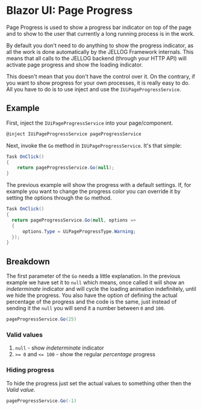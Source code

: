 # Blazor UI: Page Progress

Page Progress is used to show a progress bar indicator on top of the page and to show to the user that currently a long running process is in the work.

By default you don't need to do anything to show the progress indicator, as all the work is done automatically by the JELLOG Framework internals. This means that all calls to the JELLOG backend (through your HTTP API) will activate page progress and show the loading indicator.

This doesn't mean that you don't have the control over it. On the contrary, if you want to show progress for your own processes, it is really easy to do. All you have to do is to use inject and use the `IUiPageProgressService`.

## Example

First, inject the `IUiPageProgressService` into your page/component.

```cs
@inject IUiPageProgressService pageProgressService
```

Next, invoke the `Go` method in `IUiPageProgressService`. It's that simple:

```cs
Task OnClick()
{
    return pageProgressService.Go(null);
}
```

The previous example will show the progress with a default settings. If, for example you want to change the progress color you can override it by setting the options through the `Go` method.

```cs
Task OnClick()
{
  return pageProgressService.Go(null, options =>
  {
      options.Type = UiPageProgressType.Warning;
  });
}
```

## Breakdown

The first parameter of the `Go` needs a little explanation. In the previous example we have set it to `null` which means, once called it will show an _indeterminate_ indicator and will cycle the loading animation indefinitely, until we hide the progress. You also have the option of defining the actual percentage of the progress and the code is the same, just instead of sending it the `null` you will send it a number between `0` and `100`.

```cs
pageProgressService.Go(25)
```

### Valid values

1. `null` - show _indeterminate_ indicator
2. `>= 0` and `<= 100` - show the regular _percentage_ progress

### Hiding progress

To hide the progress just set the actual values to something other then the _Valid value_.

```cs
pageProgressService.Go(-1)
```